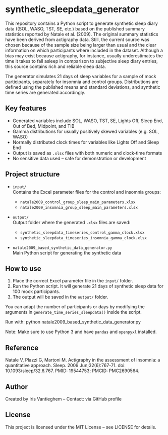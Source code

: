 # synthetic_sleepdata_generator
This repository contains a Python script to generate synthetic sleep diary data ((SOL, WASO, TST, SE, etc.) based on the published summary statistics reported by Natale et al. (2009).
The original summary statistics have been derived from actigraphy data. Still, the current source was chosen because of the sample size being larger than usual and the clear information on which participants where included in the dataset. 
Although a bias may exist because actigraphy, for instance, usually underestimates the time it takes to fall asleep in comparison to subjective sleep diary entries, this source contains rich and reliable sleep data.

The generator simulates 21 days of sleep variables for a sample of mock participants, separately for insomnia and control groups. 
Distributions are defined using the published means and standard deviations, and synthetic time series are generated accordingly.

## Key features

- Generated variables include SOL, WASO, TST, SE, Lights Off, Sleep End, Out of Bed, Midpoint, and TIB
- Gamma distributions for usually positively skewed variables (e.g. SOL, WASO)
- Normally distributed clock times for variables like Lights Off and Sleep End
- Output is saved as `.xlsx` files with both numeric and clock-time formats
- No sensitive data used – safe for demonstration or development

## Project structure

- `input/`  
  Contains the Excel parameter files for the control and insomnia groups:
  - `natale2009_control_group_sleep_main_parameters.xlsx`
  - `natale2009_insomnia_group_sleep_main_parameters.xlsx`

- `output/`  
  Output folder where the generated `.xlsx` files are saved:
  - `synthetic_sleepdata_timeseries_control_gamma_clock.xlsx`
  - `synthetic_sleepdata_timeseries_insomnia_gamma_clock.xlsx`

- `natale2009_based_synthetic_data_generator.py`  
  Main Python script for generating the synthetic data

## How to use

1. Place the correct Excel parameter file in the `input/` folder.
2. Run the Python script. It will generate 21 days of synthetic sleep data for 100 mock participants.
3. The output will be saved in the `output/` folder.

You can adapt the number of participants or days by modifying the arguments in `generate_time_series_sleepdata()` inside the script.

Run with:
python natale2009_based_synthetic_data_generator.py

Note: Make sure to use Python 3 and have `pandas` and `openpyxl` installed.

## Reference

Natale V, Plazzi G, Martoni M. Actigraphy in the assessment of insomnia: a quantitative approach. Sleep. 2009 Jun;32(6):767-71. doi: 10.1093/sleep/32.6.767. PMID: 19544753; PMCID: PMC2690564.

## Author

Created by Iris Vantieghem – Contact: via GitHub profile

## License

This project is licensed under the MIT License – see LICENSE for details.

